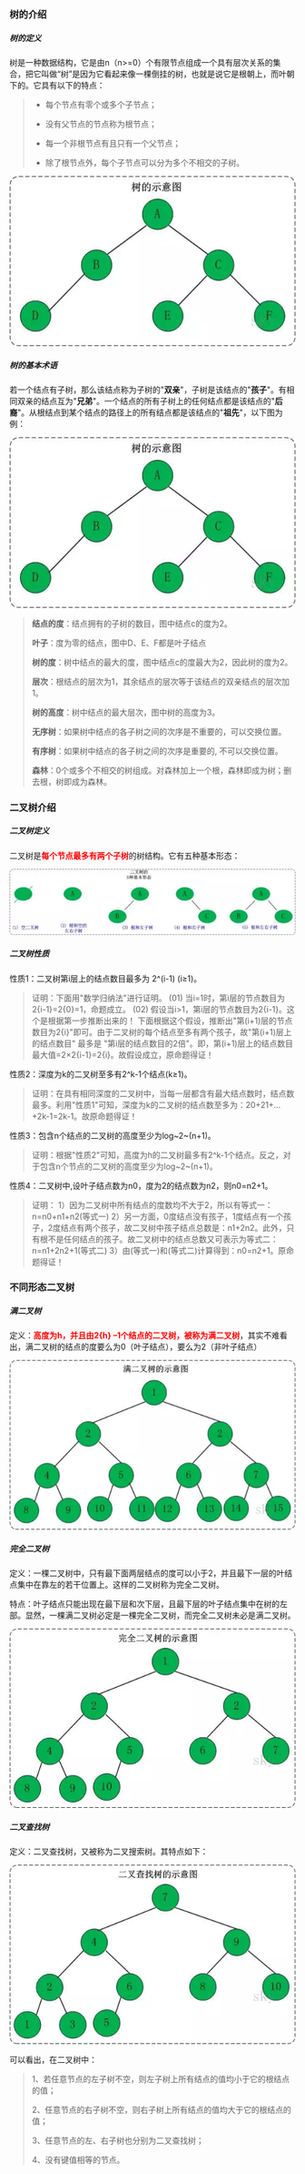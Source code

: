 
### 树的介绍

##### 树的定义

树是一种数据结构，它是由n（n>=0）个有限节点组成一个具有层次关系的集合，把它叫做“树”是因为它看起来像一棵倒挂的树，也就是说它是根朝上，而叶朝下的。它具有以下的特点：

>- 每个节点有零个或多个子节点；
>
>- 没有父节点的节点称为根节点；
>
>- 每一个非根节点有且只有一个父节点；
>
>- 除了根节点外，每个子节点可以分为多个不相交的子树。

![](./images/tree_1.webp)

##### 树的基本术语

若一个结点有子树，那么该结点称为子树的"**双亲**"，子树是该结点的"**孩子**"。有相同双亲的结点互为"**兄弟**"。一个结点的所有子树上的任何结点都是该结点的"**后裔**"。从根结点到某个结点的路径上的所有结点都是该结点的"**祖先**"，以下图为例：

![](./images/tree_1.webp)

>**结点的度**：结点拥有的子树的数目，图中结点c的度为2。
>
>**叶子**：度为零的结点，图中D、E、F都是叶子结点
>
>**树的度**：树中结点的最大的度，图中结点c的度最大为2，因此树的度为2。
>
>**层次**：根结点的层次为1，其余结点的层次等于该结点的双亲结点的层次加1。
>
>**树的高度**：树中结点的最大层次，图中树的高度为3。
>
>**无序树**：如果树中结点的各子树之间的次序是不重要的，可以交换位置。
>
>**有序树**：如果树中结点的各子树之间的次序是重要的, 不可以交换位置。
>
>**森林**：0个或多个不相交的树组成。对森林加上一个根，森林即成为树；删去根，树即成为森林。

### 二叉树介绍

##### 二叉树定义

二叉树是<font color=red>**每个节点最多有两个子树**</font>的树结构。它有五种基本形态：

![](./images/tree_2.webp)

##### 二叉树性质

性质1：二叉树第i层上的结点数目最多为 2^(i-1) (i≥1)。

>证明：下面用"数学归纳法"进行证明。
>(01) 当i=1时，第i层的节点数目为2{i-1}=2{0}=1，命题成立。
>(02) 假设当i>1，第i层的节点数目为2{i-1}。这个是根据第一步推断出来的！
下面根据这个假设，推断出"第(i+1)层的节点数目为2{i}"即可。由于二叉树的每个结点至多有两个孩子，故"第(i+1)层上的结点数目" 最多是 "第i层的结点数目的2倍"。即，第(i+1)层上的结点数目最大值=2×2{i-1}=2{i}。故假设成立，原命题得证！

性质2：深度为k的二叉树至多有2^k-1个结点(k≥1)。

>证明：在具有相同深度的二叉树中，当每一层都含有最大结点数时，结点数最多。利用"性质1"可知，深度为k的二叉树的结点数至多为：20+21+…+2k-1=2k-1。故原命题得证！

性质3：包含n个结点的二叉树的高度至少为log~2~(n+1)。

>证明：根据"性质2"可知，高度为h的二叉树最多有2^k-1个结点。反之，对于包含n个节点的二叉树的高度至少为log~2~(n+1)。

性质4：二叉树中,设叶子结点数为n0，度为2的结点数为n2，则n0=n2+1。

>证明：
>1）因为二叉树中所有结点的度数均不大于2，所以有等式一： n=n0+n1+n2(等式一)
>2）另一方面，0度结点没有孩子，1度结点有一个孩子，2度结点有两个孩子，故二叉树中孩子结点总数是：n1+2n2。此外，只有根不是任何结点的孩子。故二叉树中的结点总数又可表示为等式二：n=n1+2n2+1(等式二)
>3）由(等式一)和(等式二)计算得到：n0=n2+1。原命题得证！

### 不同形态二叉树

##### 满二叉树

定义：<font color=red>**高度为h，并且由2{h} –1个结点的二叉树，被称为满二叉树**</font>，其实不难看出，满二叉树的结点的度要么为0（叶子结点），要么为2（非叶子结点）

![](./images/tree_3.webp)

##### 完全二叉树

定义：一棵二叉树中，只有最下面两层结点的度可以小于2，并且最下一层的叶结点集中在靠左的若干位置上。这样的二叉树称为完全二叉树。

特点：叶子结点只能出现在最下层和次下层，且最下层的叶子结点集中在树的左部。显然，一棵满二叉树必定是一棵完全二叉树，而完全二叉树未必是满二叉树。

![](./images/tree_4.webp)

##### 二叉查找树

定义：二叉查找树，又被称为二叉搜索树。其特点如下：

![](./images/tree_5.webp)

可以看出，在二叉树中：

>1、若任意节点的左子树不空，则左子树上所有结点的值均小于它的根结点的值；
>
>2、任意节点的右子树不空，则右子树上所有结点的值均大于它的根结点的值；
>
>3、任意节点的左、右子树也分别为二叉查找树；
>
>4、没有键值相等的节点。



